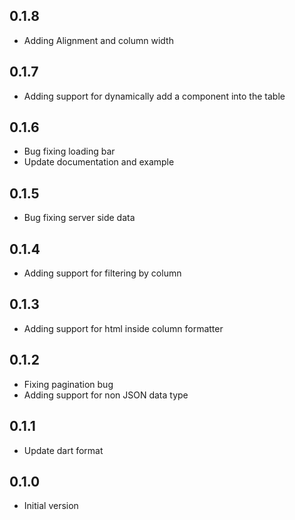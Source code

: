 ## 0.1.8
- Adding Alignment and column width

## 0.1.7
- Adding support for dynamically add a component into the table

## 0.1.6
- Bug fixing loading bar
- Update documentation and example

## 0.1.5
- Bug fixing server side data

## 0.1.4
- Adding support for filtering by column

## 0.1.3
- Adding support for html inside column formatter

## 0.1.2
- Fixing pagination bug
- Adding support for non JSON data type

## 0.1.1
- Update dart format

## 0.1.0
- Initial version